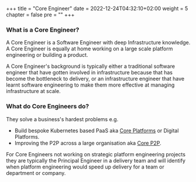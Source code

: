 +++
title = "Core Engineer"
date = 2022-12-24T04:32:10+02:00
weight = 5
chapter = false
pre = ""
+++

### What is a Core Engineer?

A Core Engineer is a Software Engineer with deep Infrastructure knowledge. 
A Core Engineer is equally at home working on a large scale platform engineering or building a product.

A Core Engineer's background is typically either a traditional software engineer that 
have gotten involved in infrastructure because that has become the bottleneck to delivery,
or an infrastructure engineer that have learnt software engineering to make them more effective 
at managing infrastructure at scale.

### What do Core Engineers do? 

They solve a business's hardest problems e.g.
* Build bespoke Kubernetes based PaaS aka [Core Platforms](../core-platform) or Digital Platforms.
* Improving the P2P across a large organisation aka [Core P2P](../p2p).

For Core Engineers not working on strategic platform engineering projects they are typically the 
Principal Engineer in a delivery team and will identify when platform engineering would speed up 
delivery for a team or department or company.




